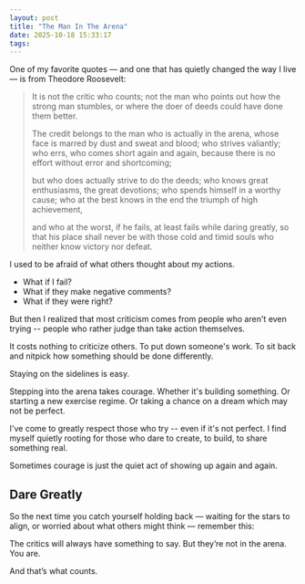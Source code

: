 ```yaml
---
layout: post
title: "The Man In The Arena"
date: 2025-10-18 15:33:17
tags: 
---
```


One of my favorite quotes — and one that has quietly changed the way I live — is from Theodore Roosevelt:

> It is not the critic who counts; not the man who points out how the strong man stumbles, or where the doer of deeds could have done them better.
>
> The credit belongs to the man who is actually in the arena, whose face is marred by dust and sweat and blood; who strives valiantly; who errs, who comes short again and again, because there is no effort without error and shortcoming;
>
>but who does actually strive to do the deeds; who knows great enthusiasms, the great devotions; who spends himself in a worthy cause; who at the best knows in the end the triumph of high achievement,
>
> and who at the worst, if he fails, at least fails while daring greatly, so that his place shall never be with those cold and timid souls who neither know victory nor defeat.

I used to be afraid of what others thought about my actions.

- What if I fail?
- What if they make negative comments?
- What if they were right?

But then I realized that most criticism comes from people who aren't even trying -- people who rather judge than take action themselves.

It costs nothing to criticize others. To put down someone's work. To sit back and nitpick how something should be done differently.

Staying on the sidelines is easy.

Stepping into the arena takes courage. Whether it's building something. Or starting a new exercise regime. Or taking a chance on a dream which may not be perfect.

I've come to greatly respect those who try -- even if it's not perfect. I find myself quietly rooting for those who dare to create, to build, to share something real.

Sometimes courage is just the quiet act of showing up again and again.

## Dare Greatly

So the next time you catch yourself holding back — waiting for the stars to align, or worried about what others might think — remember this:

The critics will always have something to say.
But they’re not in the arena. You are.

And that’s what counts.

